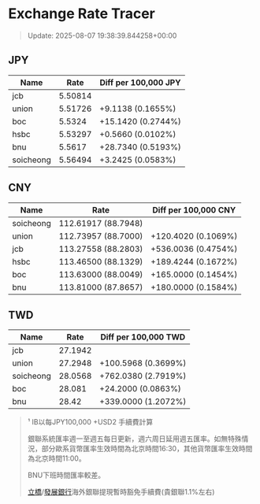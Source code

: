 # Exchange Rate Tracer

> Update: 2025-08-07 19:38:39.844258+00:00

## JPY

| Name      |    Rate | Diff per 100,000 JPY   |
|-----------|---------|------------------------|
| jcb       | 5.50814 |                        |
| union     | 5.51726 | +9.1138 (0.1655%)      |
| boc       | 5.5324  | +15.1420 (0.2744%)     |
| hsbc      | 5.53297 | +0.5660 (0.0102%)      |
| bnu       | 5.5617  | +28.7340 (0.5193%)     |
| soicheong | 5.56494 | +3.2425 (0.0583%)      |

## CNY

| Name      | Rate                | Diff per 100,000 CNY   |
|-----------|---------------------|------------------------|
| soicheong | 112.61917	(88.7948) |                        |
| union     | 112.73957	(88.7000) | +120.4020 (0.1069%)    |
| jcb       | 113.27558	(88.2803) | +536.0036 (0.4754%)    |
| hsbc      | 113.46500	(88.1329) | +189.4244 (0.1672%)    |
| boc       | 113.63000	(88.0049) | +165.0000 (0.1454%)    |
| bnu       | 113.81000	(87.8657) | +180.0000 (0.1584%)    |

## TWD

| Name      |    Rate | Diff per 100,000 TWD   |
|-----------|---------|------------------------|
| jcb       | 27.1942 |                        |
| union     | 27.2948 | +100.5968 (0.3699%)    |
| soicheong | 28.0568 | +762.0380 (2.7919%)    |
| boc       | 28.081  | +24.2000 (0.0863%)     |
| bnu       | 28.42   | +339.0000 (1.2072%)    |


> ¹ IB以每JPY100,000 +USD2 手續費計算
>
> 銀聯系統匯率週一至週五每日更新，週六周日延用週五匯率。如無特殊情況，部分歐系貨幣匯率生效時間為北京時間16:30，其他貨幣匯率生效時間為北京時間11:00。
>
> BNU下班時間匯率較差。
>
> [立橋](https://www.wlbank.com.mo/uploads/ueditor/file/20181211/1544536513900230.pdf)/[發展銀行](https://www.mdb.com.mo/Service_Charges_20230728.pdf)海外銀聯提現暫時豁免手續費(貴銀聯1.1%左右)

